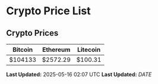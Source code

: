 # Crypto Price List

## Crypto Prices
| Bitcoin | Ethereum | Litecoin |
| ------- | -------- | -------- |
| $104133 | $2572.29 | $100.31 |
**Last Updated:** 2025-05-16 02:07 UTC
**Last Updated:** $DATE$
